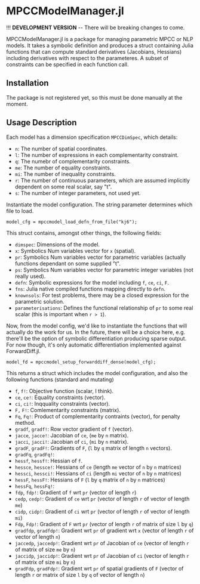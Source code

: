 # MPCCModelManager.jl

!!! **DEVELOPMENT VERSION** -- There will be breaking changes to come.

MPCCModelManager.jl is a package for managing parametric MPCC or NLP models. It
takes a symbolic definition and produces a struct containing Julia functions
that can compute standard derivatives (Jacobians, Hessians) including
derivatives with respect to the parameteres. A subset of constraints can be
specified in each function call.

## Installation

The package is not registered yet, so this must be done manually at the moment.

## Usage Description

Each model has a dimension specification `MPCCDimSpec`, which details:

* `n`: The number of spatial coordinates.
* `l`: The number of expressions in each complementarity constraint.
* `q`: The numebr of complementarity constraints.
* `me`: The number of equality constraints.
* `mi`: The number of inequality constraints.
* `r`: The number of continuous parameters, which are assumed implicitly dependent on some real scalar, say "t".
* `s`: The number of integer parameters, not used yet.

Instantiate the model configuration.  The string parameter determines which file
to load.

`model_cfg = mpccmodel_load_defn_from_file("kj6");`

This struct contains, amongst other things, the following fields:

* `dimspec`: Dimensions of the model.
* `x`: Symbolics Num variables vector for `x` (spatial).
* `pr`: Symbolics Num variables vector for parametric variables (actually functions dependant on some supplied "t".
* `ps`: Symbolics Num variables vector for parametric integer variables (not really used).
* `defn`: Symbolic expressions for the model including `f`, `ce`, `ci`, `F`.
* `fns`: Julia native compiled functions mapping directly to `defn`.
* `knownsols`: For test problems, there may be a closed expression for the parametric solution.
* `parameterisations`: Defines the functional relationship of `pr` to some real scalar (this is important when `r > 1`).

Now, from the model config, we'd like to instantiate the functions that will
actually do the work for us. In the future, there will be a choice here, e.g.
there'll be the option of symbolic differentiation producing sparse output.  For
now though, it's only automatic differentiation implemented against
ForwardDiff.jl.

`model_fd = mpccmodel_setup_forwarddiff_dense(model_cfg);`

This returns a struct which includes the model configuration, and also the following functions (standard and mutating)

* `f`, `f!`: Objective function (scalar, I think).
* `ce`, `ce!`: Equality constraints (vector).
* `ci`, `ci!`: Inqquality constraints (vector).
* `F,` `F!`: Comlementarity constraints (matrix).
* `Fq`, `Fq!`: Product of complementarity contraints (vector), for penalty method.
* `gradf`, `gradf!`: Row vector gradient of `f` (vector).
* `jacce`, `jacce!`: Jacobian of `ce`, (`me` by `n` matrix).
* `jacci`, `jacci!`: Jacobian of `ci`, (`mi` by `n` matrix).
* `gradF`, `gradF!`:  Gradients of `F`, (`l` by `q` matrix of length `n` vectors).
* `gradFq`, `gradFq!`: 
* `hessf`, `hessf!`: Hessian of `f`.
* `hessce`, `hessce!`: Hessians of `ce` (length `me` vector of `n` by `n` matrices)
* `hessci`, `hessci!`: Hessians of `ci` (length `mi` vector of `n` by `n` matrices)
* `hessF`, `hessF!`: Hessians of `F` (`l` by `q` matrix of `n` by `n` matrices)
* `hessFq`, `hessFq!`: 
* `fdp`, `fdp!`: Gradient of `f` wrt `pr` (vector of length `r`)
* `cedp`, `cedp!`: Gradient of `ce` wrt `pr` (vector of length `r` of vector of length `me`)
* `cidp`, `cidp!`: Gradient of `ci` wrt `pr` (vector of length `r` of vector of length `mi`)
* `Fdp`, `Fdp!`: Gradient of `F` wrt `pr` (vector of length `r` of matrix of size `l` by `q`)
* `gradfdp`, `gradfdp!`: Gradient wrt `pr` of gradient wrt `x` (vector of length `r` of vector of length `n`)
* `jaccedp`, `jaccedp!`: Gradient wrt `pr` of Jacobian of `ce` (vector of length `r` of matrix of size `me` by `n`)
* `jaccidp`, `jaccidp!`: Gradient wrt `pr` of Jacobian of `ci` (vector of length `r` of matrix of size `mi` by `n`)
* `gradFdp`, `gradFdp!`: Gradient wrt `pr` of spatial gradients of `F` (vector of length `r` or matrix of size `l` by `q` of vector of length `n`)


